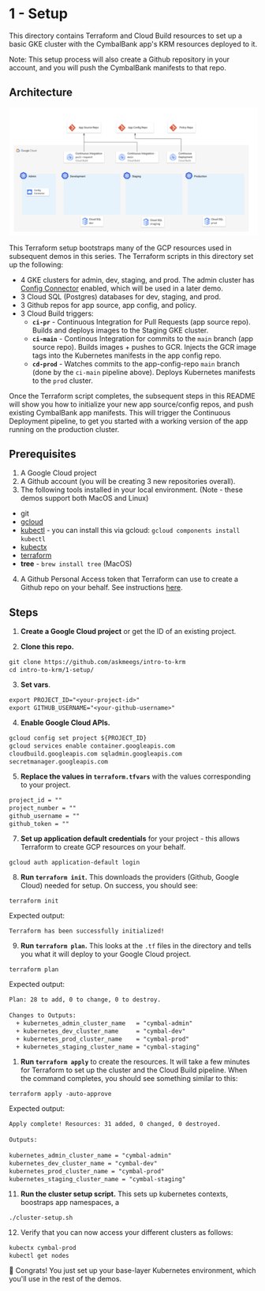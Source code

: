 # 1 - Setup 

This directory contains Terraform and Cloud Build resources to set up a basic GKE cluster with the CymbalBank app's KRM resources deployed to it. 

Note: This setup process will also create a Github repository in your account, and you will push the CymbalBank manifests to that repo.

## Architecture 

![screenshot1](screenshots/architecture.png)

This Terraform setup bootstraps many of the GCP resources used in subsequent demos in this series. The Terraform scripts in this directory set up the following: 

- 4 GKE clusters for admin, dev, staging, and prod. The admin cluster has [Config Connector](https://cloud.google.com/config-connector/docs/overview) enabled, which will be used in a later demo.
- 3 Cloud SQL (Postgres) databases for dev, staging, and prod. 
- 3 Github repos for app source, app config, and policy. 
- 3 Cloud Build triggers:
  - **`ci-pr`** - Continuous Integration for Pull Requests (app source repo). Builds and deploys images to the Staging GKE cluster. 
  - **`ci-main`** - Continous Integration for commits to the `main` branch (app source repo). Builds images + pushes to GCR. Injects the GCR image tags into the Kubernetes manifests in the app config repo. 
  - **`cd-prod`** - Watches commits to the app-config-repo `main` branch (done by the `ci-main` pipeline above). Deploys Kubernetes manifests to the `prod` cluster. 

Once the Terraform script completes, the subsequent steps in this README will show you how to initialize your new app source/config repos, and push existing CymbalBank app manifests. This will trigger the Continuous Deployment pipeline, to get you started with a working version of the app running on the production cluster. 

## Prerequisites 

1. A Google Cloud project 
2. A Github account (you will be creating 3 new repositories overall). 
3. The following tools installed in your local environment. (Note - these demos support both MacOS and Linux) 
- git
- [gcloud](https://cloud.google.com/sdk/docs/install)
- [kubectl](https://cloud.google.com/sdk/gcloud/reference/components/install) - you can install this via gcloud: `gcloud components install kubectl`
- [kubectx](https://github.com/ahmetb/kubectx#installation)
- [terraform](https://learn.hashicorp.com/tutorials/terraform/install-cli) 
- **tree** - `brew install tree` (MacOS)

4. A Github Personal Access token that Terraform can use to create a Github repo on your behalf. See instructions [here](https://docs.github.com/en/github/authenticating-to-github/creating-a-personal-access-token). 

## Steps 

1. **Create a Google Cloud project** or get the ID of an existing project.

2. **Clone this repo.**

```
git clone https://github.com/askmeegs/intro-to-krm
cd intro-to-krm/1-setup/ 
```

3. **Set vars**. 

```
export PROJECT_ID="<your-project-id>" 
export GITHUB_USERNAME="<your-github-username>"
```

4. **Enable Google Cloud APIs.**  

```
gcloud config set project ${PROJECT_ID}
gcloud services enable container.googleapis.com cloudbuild.googleapis.com sqladmin.googleapis.com secretmanager.googleapis.com 
```

5. **Replace the values in `terraform.tfvars`** with the values corresponding to your project. 

```
project_id = ""
project_number = ""
github_username = ""
github_token = ""
```

7. **Set up application default credentials** for your project - this allows Terraform to create GCP resources on your behalf. 

```
gcloud auth application-default login
```

8. **Run `terraform init`.** This downloads the providers (Github, Google Cloud) needed for setup. On success, you should see: 

```
terraform init 
```

Expected output: 

```
Terraform has been successfully initialized!
```

9. **Run `terraform plan`.** This looks at the `.tf` files in the directory and tells you what it will deploy to your Google Cloud project. 


```
terraform plan
```

Expected output: 

```
Plan: 28 to add, 0 to change, 0 to destroy.

Changes to Outputs:
  + kubernetes_admin_cluster_name   = "cymbal-admin"
  + kubernetes_dev_cluster_name     = "cymbal-dev"
  + kubernetes_prod_cluster_name    = "cymbal-prod"
  + kubernetes_staging_cluster_name = "cymbal-staging"
```

1.  **Run `terraform apply`** to create the resources. It will take a few minutes for Terraform to set up the cluster and the Cloud Build pipeline. When the command completes, you should see something similar to this: 

```
terraform apply -auto-approve
```

Expected output: 

```
Apply complete! Resources: 31 added, 0 changed, 0 destroyed.

Outputs:

kubernetes_admin_cluster_name = "cymbal-admin"
kubernetes_dev_cluster_name = "cymbal-dev"
kubernetes_prod_cluster_name = "cymbal-prod"
kubernetes_staging_cluster_name = "cymbal-staging"
```


11. **Run the cluster setup script.** This sets up kubernetes contexts, boostraps app namespaces, a

```
./cluster-setup.sh
```

12. Verify that you can now access your different clusters as follows: 

```
kubectx cymbal-prod 
kubectl get nodes
```

🎊 Congrats! You just set up your base-layer Kubernetes environment, which you'll use in the rest of the demos.